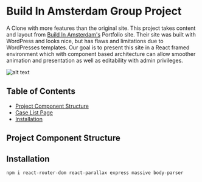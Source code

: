 # Build In Amsterdam Group Project
A Clone with more features than the original site. This project takes content and layout from [Build In Amsterdam's](http://www.buildinamsterdam.com) Portfolio site. Their site was built with WordPress and looks nice, but has flaws and limitations due to WordPresses templates. Our goal is to present this site in a React framed environment which with component based architecture can allow smoother animation and presentation as well as editability with admin privileges.

![alt text](./assets/images/SreenshotofOriginal.png)

## Table of Contents

- [Project Component Structure](#project-component-structure)
- [Case List Page](#case-list-page)
- [Installation](#installation)



## Project Component Structure

## Installation

```js
npm i react-router-dom react-parallax express massive body-parser
```